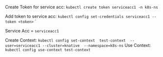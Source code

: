 
Create Token for service acc:
`kubectl create token serviceacc1 -n k8s-ns`

Add token to service acc:
`kubectl config set-credentials serviceacc1 --token <token>`
`

Service Acc = `serviceacc1`


Create Context:
`kubectl config set-context  test-context  --user=serviceacc1 --cluster=knative  --namespace=k8s-ns`
Use Context:
`kubectl config use-context test-context`